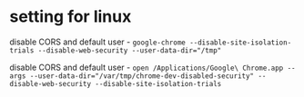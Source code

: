 # setting for linux

disable CORS and default user - ` google-chrome --disable-site-isolation-trials --disable-web-security --user-data-dir="/tmp" `

disable CORS and default user - ` open /Applications/Google\ Chrome.app --args --user-data-dir="/var/tmp/chrome-dev-disabled-security" --disable-web-security --disable-site-isolation-trials `
